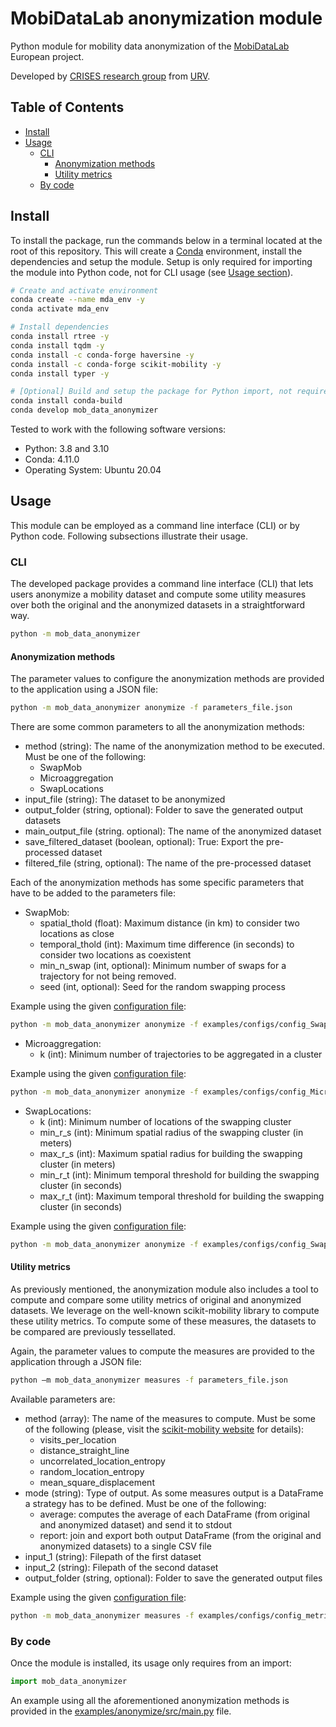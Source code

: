 # MobiDataLab anonymization module
Python module for mobility data anonymization of the [MobiDataLab](https://mobidatalab.eu/) European project.

Developed by [CRISES research group](https://crises-deim.urv.cat/web/) from [URV](https://www.urv.cat/en/).


## Table of Contents
* [Install](#install)
* [Usage](#usage)
  * [CLI](#cli)
    * [Anonymization methods](#anonymization-methods)
    * [Utility metrics](#utility-metrics)
  * [By code](#by-code)

## Install
To install the package, run the commands below in a terminal located at the root of this repository.
This will create a <a href="https://docs.conda.io/projects/conda/en/latest/">Conda</a> environment, install the dependencies and setup the module.
Setup is only required for importing the module into Python code, not for CLI usage (see [Usage section](#usage)).
```bash
# Create and activate environment
conda create --name mda_env -y
conda activate mda_env

# Install dependencies
conda install rtree -y
conda install tqdm -y
conda install -c conda-forge haversine -y
conda install -c conda-forge scikit-mobility -y
conda install typer -y

# [Optional] Build and setup the package for Python import, not required for CLI usage
conda install conda-build
conda develop mob_data_anonymizer
```

Tested to work with the following software versions:
* Python: 3.8 and 3.10
* Conda: 4.11.0
* Operating System: Ubuntu 20.04

## Usage
This module can be employed as a command line interface (CLI) or by Python code.
Following subsections illustrate their usage.

### CLI
The developed package provides a command line interface (CLI) that lets users anonymize a mobility dataset and compute some utility measures over both the original and the anonymized datasets in a straightforward way.
```bash
python -m mob_data_anonymizer
```

#### Anonymization methods
The parameter values to configure the anonymization methods are provided to the application using a JSON file:  
```bash
python -m mob_data_anonymizer anonymize -f parameters_file.json
```
There are some common parameters to all the anonymization methods:
* method (string): The name of the anonymization method to be executed. Must be one of the following:
  * SwapMob
  * Microaggregation
  * SwapLocations
* input_file (string): The dataset to be anonymized
* output_folder (string, optional): Folder to save the generated output datasets
* main_output_file (string. optional): The name of the anonymized dataset 
* save_filtered_dataset (boolean, optional): True: Export the pre-processed dataset
* filtered_file (string, optional): The name of the pre-processed dataset

Each of the anonymization methods has some specific parameters that have to be added to the parameters file:
* SwapMob:
  * spatial_thold (float): Maximum distance (in km) to consider two locations as close
  * temporal_thold (int): Maximum time difference (in seconds) to consider two locations as coexistent 
  * min_n_swap (int, optional): Minimum number of swaps for a trajectory for not being removed.
  * seed (int, optional): Seed for the random swapping process

Example using the given [configuration file](examples/configs/config_SwapMob.json):
```bash
python -m mob_data_anonymizer anonymize -f examples/configs/config_SwapMob.json
```

* Microaggregation:
  * k (int): Minimum number of trajectories to be aggregated in a cluster

Example using the given [configuration file](examples/configs/config_Microaggregation.json):
```bash
python -m mob_data_anonymizer anonymize -f examples/configs/config_Microaggregation.json
```

* SwapLocations:
  * k (int):  Minimum number of locations of the swapping cluster
  * min_r_s (int): Minimum spatial radius of the swapping cluster (in meters)
  * max_r_s (int): Maximum spatial radius for building the swapping cluster (in meters)
  * min_r_t (int): Minimum temporal threshold for building the swapping cluster (in seconds)
  * max_r_t (int): Maximum temporal threshold for building the swapping cluster (in seconds)

Example using the given [configuration file](examples/configs/config_SwapLocations.json):
```bash
python -m mob_data_anonymizer anonymize -f examples/configs/config_SwapLocations.json
```
#### Utility metrics
As previously mentioned, the anonymization module also includes a tool to compute and compare some utility metrics of original and anonymized datasets. We leverage on the well-known scikit-mobility library to compute these utility metrics. To compute some of these measures, the datasets to be compared are previously tessellated.

Again, the parameter values to compute the measures are provided to the application through a JSON file:
```bash
python –m mob_data_anonymizer measures -f parameters_file.json 
```
Available parameters are:
* method (array): The name of the measures to compute. Must be some of the following (please, visit the [scikit-mobility website](https://scikit-mobility.github.io/scikit-mobility/reference/measures.html) for details):
  * visits_per_location
  * distance_straight_line
  * uncorrelated_location_entropy
  * random_location_entropy
  * mean_square_displacement
* mode (string): Type of output. As some measures output is a DataFrame a strategy has to be defined. Must be one of the following:
  * average: computes the average of each DataFrame (from original and anonymized dataset) and send it to stdout
  * report: join and export both output DataFrame (from the original and anonymized datasets) to a single CSV file
* input_1 (string): Filepath of the first dataset 
* input_2 (string): Filepath of the second dataset 
* output_folder (string, optional): Folder to save the generated output files

Example using the given [configuration file](examples/configs/config_metrics.json):
```bash
python -m mob_data_anonymizer measures -f examples/configs/config_metrics.json
```

### By code
Once the module is installed, its usage only requires from an import:
```python
import mob_data_anonymizer
```
An example using all the aforementioned anonymization methods is provided in the [examples/anonymize/src/main.py](examples/anonymize/src/main.py) file.

<!---
## Datasets
- **cabs_dataset_20080608_0700_0715.csv**: 371 trajectories and 3120 locations. All locations between 07:00 and 07:15
- **cabs_dataset_0700_0715.csv**: 7265 trajectories and 60628 locations. All locations between 07:00 and 07:15
--->